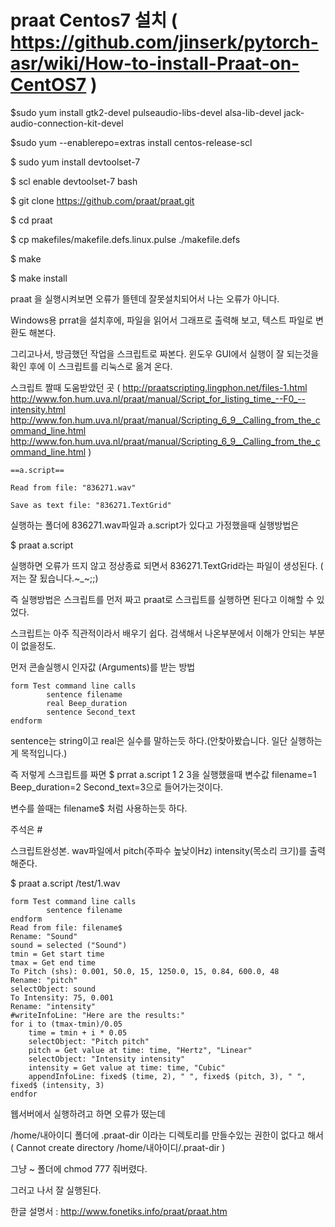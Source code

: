 # praat Centos7 설치 ( https://github.com/jinserk/pytorch-asr/wiki/How-to-install-Praat-on-CentOS7 )

$sudo yum install gtk2-devel pulseaudio-libs-devel alsa-lib-devel jack-audio-connection-kit-devel

$sudo yum --enablerepo=extras install centos-release-scl

$ sudo yum install devtoolset-7

$ scl enable devtoolset-7 bash

$ git clone https://github.com/praat/praat.git

$ cd praat

$ cp makefiles/makefile.defs.linux.pulse ./makefile.defs

$ make

$ make install


praat 을 실행시켜보면 오류가 뜰텐데 잘못설치되어서 나는 오류가 아니다.

Windows용 prrat을 설치후에, 파일을 읽어서 그래프로 출력해 보고, 텍스트 파일로 변환도 해본다.

그리고나서, 방금했던 작업을 스크립트로 짜본다. 윈도우  GUI에서 실행이 잘 되는것을 확인 후에 이 스크립트를 리눅스로 옮겨 온다.

스크립트 짤때 도움받았던 곳
( 
  http://praatscripting.lingphon.net/files-1.html 
  http://www.fon.hum.uva.nl/praat/manual/Script_for_listing_time_--F0_--intensity.html
  http://www.fon.hum.uva.nl/praat/manual/Scripting_6_9__Calling_from_the_command_line.html 
  http://www.fon.hum.uva.nl/praat/manual/Scripting_6_9__Calling_from_the_command_line.html
) 

```
==a.script==

Read from file: "836271.wav"

Save as text file: "836271.TextGrid"
```

실행하는 폴더에 836271.wav파일과 a.script가 있다고 가정했을때 실행방법은

$ praat a.script

실행하면 오류가 뜨지 않고 정상종료 되면서 836271.TextGrid라는 파일이 생성된다. ( 저는 잘 됬습니다.~_~;;)

즉 실행방법은 스크립트를 먼저 짜고 praat로 스크립트를 실행하면 된다고 이해할 수 있었다.

스크립트는 아주 직관적이라서 배우기 쉽다. 검색해서 나온부분에서 이해가 안되는 부분이 없을정도.

먼저 콘솔실행시 인자값 (Arguments)를 받는 방법
```
form Test command line calls
        sentence filename
        real Beep_duration
        sentence Second_text
endform
```
sentence는 string이고 real은 실수를 말하는듯 하다.(안찾아봤습니다. 일단 실행하는게 목적입니다.)

즉 저렇게 스크립트를 짜면 $ prrat a.script 1 2 3을 실행했을때 변수값  filename=1 Beep_duration=2 Second_text=3으로 들어가는것이다.

변수를 쓸때는 filename$ 처럼 사용하는듯 하다.

주석은 #



스크립트완성본. wav파일에서 pitch(주파수 높낮이Hz) intensity(목소리 크기)를 출력해준다.

$ praat a.script /test/1.wav
```
form Test command line calls
        sentence filename        
endform
Read from file: filename$
Rename: "Sound"
sound = selected ("Sound")
tmin = Get start time
tmax = Get end time
To Pitch (shs): 0.001, 50.0, 15, 1250.0, 15, 0.84, 600.0, 48
Rename: "pitch"
selectObject: sound
To Intensity: 75, 0.001
Rename: "intensity"
#writeInfoLine: "Here are the results:"
for i to (tmax-tmin)/0.05
    time = tmin + i * 0.05
    selectObject: "Pitch pitch"
    pitch = Get value at time: time, "Hertz", "Linear"
    selectObject: "Intensity intensity"
    intensity = Get value at time: time, "Cubic"
    appendInfoLine: fixed$ (time, 2), " ", fixed$ (pitch, 3), " ", fixed$ (intensity, 3)
endfor
```
웹서버에서 실행하려고 하면 오류가 떴는데

/home/내아이디 폴더에 .praat-dir 이라는 디렉토리를 만들수있는 권한이 없다고 해서 ( Cannot create directory /home/내아이디/.praat-dir )

그냥 ~ 폴더에 chmod  777 줘버렸다.

그러고 나서 잘 실행된다.


한글 설명서 : http://www.fonetiks.info/praat/praat.htm



